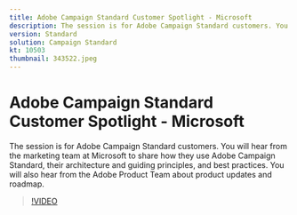 ```yaml
---
title: Adobe Campaign Standard Customer Spotlight - Microsoft
description: The session is for Adobe Campaign Standard customers. You will hear from the marketing team at Microsoft to share how they use Adobe Campaign Standard.
version: Standard
solution: Campaign Standard
kt: 10503
thumbnail: 343522.jpeg
---
```


# Adobe Campaign Standard Customer Spotlight - Microsoft

The session is for Adobe Campaign Standard customers. You will hear from the marketing team at Microsoft to share how they use Adobe Campaign Standard, their architecture and guiding principles, and best practices. You will also hear from the Adobe Product Team about product updates and roadmap.

>[!VIDEO](https://video.tv.adobe.com/v/343522/?quality=12&learn=on)
